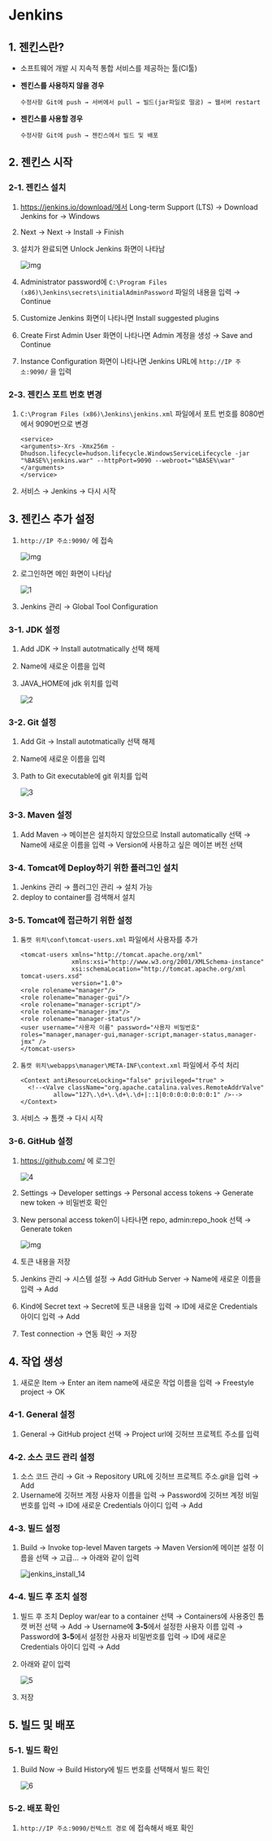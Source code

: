 # Jenkins

## 1. 젠킨스란?

- 소프트웨어 개발 시 지속적 통합 서비스를 제공하는 툴(CI툴)

- **젠킨스를 사용하지 않을 경우**

  ```
  수정사항 Git에 push → 서버에서 pull → 빌드(jar파일로 떨굼) → 웹서버 restart
  ```

- **젠킨스를 사용할 경우**

  ```
  수정사항 Git에 push → 젠킨스에서 빌드 및 배포
  ```



## 2. 젠킨스 시작

### 2-1. 젠킨스 설치

1. https://jenkins.io/download/에서 Long-term Support (LTS) → Download Jenkins for → Windows

2. Next → Next → Install → Finish

3. 설치가 완료되면 Unlock Jenkins 화면이 나타남

   ![img](https://k.kakaocdn.net/dn/cOQCWH/btqvJ5Fgwvd/FHGWwLdQGdrCaEbmAIwdd0/img.png)

4. Administrator password에 `C:\Program Files (x86)\Jenkins\secrets\initialAdminPassword` 파일의 내용을 입력 → Continue

5. Customize Jenkins 화면이 나타나면 Install suggested plugins

6. Create First Admin User 화면이 나타나면 Admin 계정을 생성 → Save and Continue

7. Instance Configuration 화면이 나타나면 Jenkins URL에 `http://IP 주소:9090/` 을 입력

### 2-3. 젠킨스 포트 번호 변경

1. `C:\Program Files (x86)\Jenkins\jenkins.xml` 파일에서 포트 번호를 8080번에서 9090번으로 변경

   ```
   <service>
   <arguments>-Xrs -Xmx256m -Dhudson.lifecycle=hudson.lifecycle.WindowsServiceLifecycle -jar "%BASE%\jenkins.war" --httpPort=9090 --webroot="%BASE%\war"</arguments>
   </service>
   ```

2. 서비스 → Jenkins → 다시 시작 



## 3. 젠킨스 추가 설정

1. `http://IP 주소:9090/` 에 접속

   ![img](https://docs.ncloud.com/ko/devtools/images/devtools-1-2-09.png)

2. 로그인하면 메인 화면이 나타남

   ![1](Image/Jenkins1.png)

3. Jenkins 관리 → Global Tool Configuration

### 3-1. JDK 설정

1. Add JDK → Install autotmatically 선택 해제

2. Name에 새로운 이름을 입력

3. JAVA_HOME에 jdk 위치를 입력

   ![2](Image/Jenkins2.png)

### 3-2. Git 설정

1. Add Git → Install autotmatically 선택 해제

2. Name에 새로운 이름을 입력

3. Path to Git executable에 git 위치를 입력

   ![3](Image/Jenkins3.png)

### 3-3. Maven 설정

1. Add Maven → 메이븐은 설치하지 않았으므로  Install automatically 선택 → Name에 새로운 이름을 입력 → Version에 사용하고 싶은 메이븐 버전 선택

### 3-4. Tomcat에 Deploy하기 위한 플러그인 설치

1. Jenkins 관리 → 플러그인 관리 → 설치 가능
2. deploy to container를 검색해서 설치

### 3-5. Tomcat에 접근하기 위한 설정

1. `톰캣 위치\conf\tomcat-users.xml` 파일에서 사용자를 추가

   ```
   <tomcat-users xmlns="http://tomcat.apache.org/xml"
                 xmlns:xsi="http://www.w3.org/2001/XMLSchema-instance"
                 xsi:schemaLocation="http://tomcat.apache.org/xml tomcat-users.xsd"
                 version="1.0">
   <role rolename="manager"/>
   <role rolename="manager-gui"/>
   <role rolename="manager-script"/>
   <role rolename="manager-jmx"/>
   <role rolename="manager-status"/>
   <user username="사용자 이름" password="사용자 비밀번호" roles="manager,manager-gui,manager-script,manager-status,manager-jmx" />
   </tomcat-users>
   ```

2. `톰캣 위치\webapps\manager\META-INF\context.xml` 파일에서 주석 처리

   ```
   <Context antiResourceLocking="false" privileged="true" >
     <!--<Valve className="org.apache.catalina.valves.RemoteAddrValve"
            allow="127\.\d+\.\d+\.\d+|::1|0:0:0:0:0:0:0:1" />-->
   </Context>
   ```

3. 서비스 → 톰캣 → 다시 시작

### 3-6. GitHub 설정

1. https://github.com/ 에 로그인

   ![4](Image/Jenkins4.PNG)

2. Settings → Developer settings → Personal access tokens → Generate new token → 비밀번호 확인

3. New personal access token이 나타나면 repo, admin:repo_hook 선택 →  Generate token

   ![img](https://t1.daumcdn.net/cfile/tistory/99BCD24F5C61124923)

4. 토큰 내용을 저장

5. Jenkins 관리 → 시스템 설정 → Add GitHub Server → Name에 새로운 이름을 입력 → Add

6. Kind에 Secret text → Secret에 토큰 내용을 입력 → ID에 새로운 Credentials 아이디 입력 → Add

7. Test connection → 연동 확인 → 저장



## 4. 작업 생성

1. 새로운 Item → Enter an item name에 새로운 작업 이름을 입력 → Freestyle project → OK

### 4-1. General 설정

1. General → GitHub project 선택 → Project url에 깃허브 프로젝트 주소를 입력

### 4-2. 소스 코드 관리 설정

1. 소스 코드 관리 → Git → Repository URL에 깃허브 프로젝트 주소.git을 입력 → Add
2. Username에 깃허브 계정 사용자 이름을 입력 → Password에 깃허브 계정 비밀번호를 입력 → ID에 새로운 Credentials 아이디 입력 → Add

### 4-3. 빌드 설정

1. Build → Invoke top-level Maven targets → Maven Version에 메이븐 설정 이름을 선택 → 고급... → 아래와 같이 입력

   ![jenkins_install_14](https://dukeom.files.wordpress.com/2017/03/jenkins_install_14.png?w=740)

### 4-4. 빌드 후 조치 설정

1. 빌드 후 조치  Deploy war/ear to a container 선택 → Containers에 사용중인 톰캣 버전 선택 → Add → Username에 **3-5**에서 설정한 사용자 이름 입력 → Password에 **3-5**에서 설정한 사용자 비밀번호를 입력 → ID에 새로운 Credentials 아이디 입력 → Add

2. 아래와 같이 입력

   ![5](Image/Jenkins5.PNG)

3. 저장



## 5. 빌드 및 배포

### 5-1. 빌드 확인

1. Build Now → Build History에 빌드 번호를 선택해서 빌드 확인

   ![6](Image/Jenkins6.PNG)

### 5-2. 배포 확인

1.  `http://IP 주소:9090/컨텍스트 경로` 에 접속해서 배포 확인